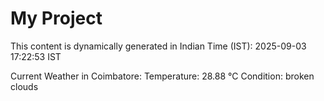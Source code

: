 # My Project

This content is dynamically generated in Indian Time (IST): 2025-09-03 17:22:53 IST


Current Weather in Coimbatore:
Temperature: 28.88 °C
Condition: broken clouds
